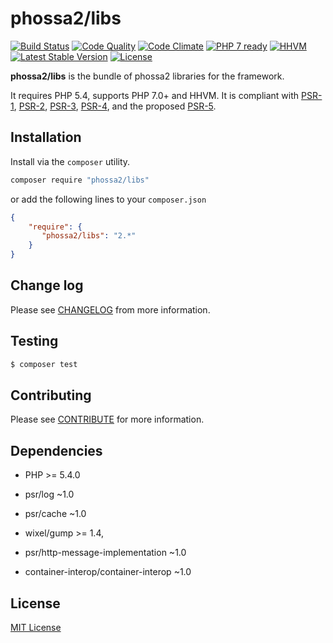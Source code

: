 # phossa2/libs
[![Build Status](https://travis-ci.org/phossa2/libs.svg?branch=master)](https://travis-ci.org/phossa2/libs)
[![Code Quality](https://scrutinizer-ci.com/g/phossa2/libs/badges/quality-score.png?b=master)](https://scrutinizer-ci.com/g/phossa2/libs/)
[![Code Climate](https://codeclimate.com/github/phossa2/libs/badges/gpa.svg)](https://codeclimate.com/github/phossa2/libs)
[![PHP 7 ready](http://php7ready.timesplinter.ch/phossa2/libs/master/badge.svg)](https://travis-ci.org/phossa2/libs)
[![HHVM](https://img.shields.io/hhvm/phossa2/libs.svg?style=flat)](http://hhvm.h4cc.de/package/phossa2/libs)
[![Latest Stable Version](https://img.shields.io/packagist/vpre/phossa2/libs.svg?style=flat)](https://packagist.org/packages/phossa2/libs)
[![License](https://img.shields.io/:license-mit-blue.svg)](http://mit-license.org/)

**phossa2/libs** is the bundle of phossa2 libraries for the framework.

It requires PHP 5.4, supports PHP 7.0+ and HHVM. It is compliant with [PSR-1][PSR-1],
[PSR-2][PSR-2], [PSR-3][PSR-3], [PSR-4][PSR-4], and the proposed [PSR-5][PSR-5].

[PSR-1]: http://www.php-fig.org/psr/psr-1/ "PSR-1: Basic Coding Standard"
[PSR-2]: http://www.php-fig.org/psr/psr-2/ "PSR-2: Coding Style Guide"
[PSR-3]: http://www.php-fig.org/psr/psr-3/ "PSR-3: Logger Interface"
[PSR-4]: http://www.php-fig.org/psr/psr-4/ "PSR-4: Autoloader"
[PSR-5]: https://github.com/phpDocumentor/fig-standards/blob/master/proposed/phpdoc.md "PSR-5: PHPDoc"

Installation
---
Install via the `composer` utility.

```bash
composer require "phossa2/libs"
```

or add the following lines to your `composer.json`

```json
{
    "require": {
       "phossa2/libs": "2.*"
    }
}
```

Change log
---

Please see [CHANGELOG](CHANGELOG.md) from more information.

Testing
---

```bash
$ composer test
```

Contributing
---

Please see [CONTRIBUTE](CONTRIBUTE.md) for more information.

Dependencies
---

- PHP >= 5.4.0

- psr/log ~1.0

- psr/cache ~1.0

- wixel/gump >= 1.4,

- psr/http-message-implementation ~1.0

- container-interop/container-interop ~1.0

License
---

[MIT License](http://mit-license.org/)
